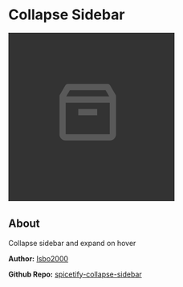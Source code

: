 # Collapse Sidebar

![](./preview.png)

## About

Collapse sidebar and expand on hover

**Author:** [Isbo2000](https://github.com/Isbo2000)

**Github Repo:** [spicetify-collapse-sidebar](https://github.com/Isbo2000/spicetify-collapse-sidebar)